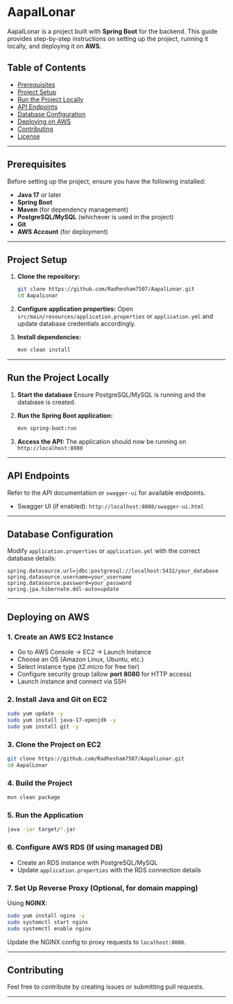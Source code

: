 # AapalLonar

AapalLonar is a project built with **Spring Boot** for the backend. This guide provides step-by-step instructions on setting up the project, running it locally, and deploying it on **AWS**.

## Table of Contents
- [Prerequisites](#prerequisites)
- [Project Setup](#project-setup)
- [Run the Project Locally](#run-the-project-locally)
- [API Endpoints](#api-endpoints)
- [Database Configuration](#database-configuration)
- [Deploying on AWS](#deploying-on-aws)
- [Contributing](#contributing)
- [License](#license)

---

## Prerequisites
Before setting up the project, ensure you have the following installed:

- **Java 17** or later
- **Spring Boot**
- **Maven** (for dependency management)
- **PostgreSQL/MySQL** (whichever is used in the project)
- **Git**
- **AWS Account** (for deployment)

---

## Project Setup

1. **Clone the repository:**
   ```sh
   git clone https://github.com/Radhesham7507/AapalLonar.git
   cd AapalLonar
   ```

2. **Configure application properties:**
   Open `src/main/resources/application.properties` or `application.yml` and update database credentials accordingly.

3. **Install dependencies:**
   ```sh
   mvn clean install
   ```

---

## Run the Project Locally

1. **Start the database**
   Ensure PostgreSQL/MySQL is running and the database is created.

2. **Run the Spring Boot application:**
   ```sh
   mvn spring-boot:run
   ```

3. **Access the API:**
   The application should now be running on `http://localhost:8080`

---

## API Endpoints
Refer to the API documentation or `swagger-ui` for available endpoints.

- Swagger UI (if enabled): `http://localhost:8080/swagger-ui.html`

---

## Database Configuration
Modify `application.properties` or `application.yml` with the correct database details:
```properties
spring.datasource.url=jdbc:postgresql://localhost:5432/your_database
spring.datasource.username=your_username
spring.datasource.password=your_password
spring.jpa.hibernate.ddl-auto=update
```

---

## Deploying on AWS

### 1. Create an AWS EC2 Instance
- Go to AWS Console → EC2 → Launch Instance
- Choose an OS (Amazon Linux, Ubuntu, etc.)
- Select instance type (t2.micro for free tier)
- Configure security group (allow **port 8080** for HTTP access)
- Launch instance and connect via SSH

### 2. Install Java and Git on EC2
```sh
sudo yum update -y
sudo yum install java-17-openjdk -y
sudo yum install git -y
```

### 3. Clone the Project on EC2
```sh
git clone https://github.com/Radhesham7507/AapalLonar.git
cd AapalLonar
```

### 4. Build the Project
```sh
mvn clean package
```

### 5. Run the Application
```sh
java -jar target/*.jar
```

### 6. Configure AWS RDS (If using managed DB)
- Create an RDS instance with PostgreSQL/MySQL
- Update `application.properties` with the RDS connection details

### 7. Set Up Reverse Proxy (Optional, for domain mapping)
Using **NGINX**:
```sh
sudo yum install nginx -y
sudo systemctl start nginx
sudo systemctl enable nginx
```
Update the NGINX config to proxy requests to `localhost:8080`.

---

## Contributing
Feel free to contribute by creating issues or submitting pull requests.

---



